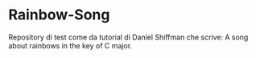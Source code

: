 # Rainbow-Song

Repository di test come da tutorial di Daniel Shiffman che scrive:
A song about rainbows in the key of C major.

